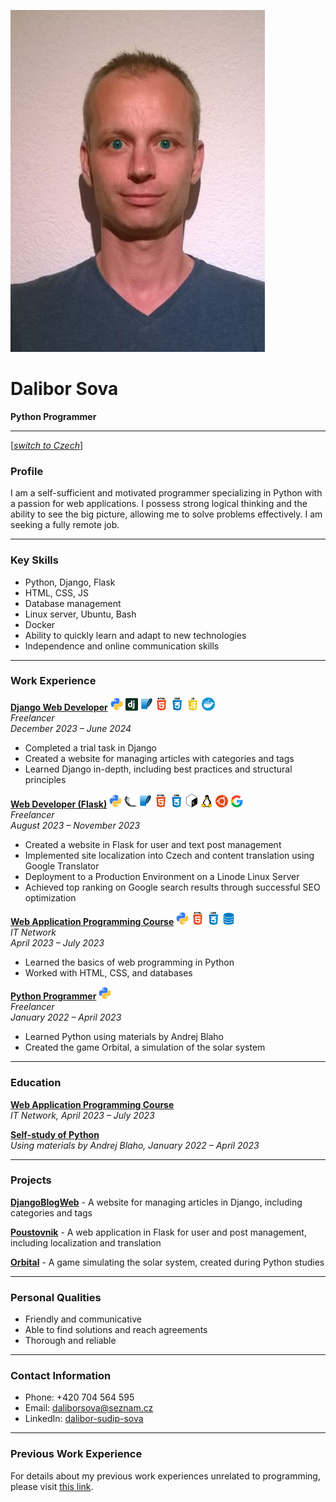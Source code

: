 ![Dalibor Sova](cv_photo.jpg)

# Dalibor Sova
**Python Programmer**

---
[[*switch to Czech*]](../README.md)

### Profile
I am a self-sufficient and motivated programmer specializing in Python with a passion for web applications. I possess strong logical thinking and the ability to see the big picture, allowing me to solve problems effectively. I am seeking a fully remote job.

---

### Key Skills
- Python, Django, Flask
- HTML, CSS, JS
- Database management
- Linux server, Ubuntu, Bash
- Docker
- Ability to quickly learn and adapt to new technologies
- Independence and online communication skills

---

### Work Experience

[**Django Web Developer**](https://github.com/Sudip2708/DjangoBlogWeb)  <img src="icons/python.jpg" alt="Python Icon" width="20"> <img src="icons/django.png" alt="Django Icon" width="20"> <img src="icons/sqlite.jpg" alt="SQlite Icon" width="20"> <img src="icons/html.jpg" alt="HTML Icon" width="21"> <img src="icons/css.jpg" alt="CSS Icon" width="21"> <img src="icons/js.jpg" alt="JS Icon" width="21"> <img src="icons/docker.png" alt="Docker Icon" width="21">  
*Freelancer*  
*December 2023 – June 2024*  
- Completed a trial task in Django
- Created a website for managing articles with categories and tags
- Learned Django in-depth, including best practices and structural principles  

[**Web Developer (Flask)**](https://github.com/Sudip2708/poustovnik-english)  <img src="icons/python.jpg" alt="Python Icon" width="20"> <img src="icons/flask.png" alt="Flask Icon" width="20"> <img src="icons/sqlite.jpg" alt="SQlite Icon" width="20"> <img src="icons/html.jpg" alt="HTML Icon" width="21"> <img src="icons/css.jpg" alt="CSS Icon" width="21"> <img src="icons/bash.png" alt="Bash Icon" width="20"> <img src="icons/linux.png" alt="Linux Icon" width="20"> <img src="icons/ubuntu.jpg" alt="Ubuntu Icon" width="20"> <img src="icons/g-seo.png" alt="GoogleSEO Icon" width="20">    
*Freelancer*  
*August 2023 – November 2023*  
- Created a website in Flask for user and text post management
- Implemented site localization into Czech and content translation using Google Translator  
- Deployment to a Production Environment on a Linode Linux Server  
- Achieved top ranking on Google search results through successful SEO optimization  

[**Web Application Programming Course**](data/Osveceni_IT_Network_small.jpg)  <img src="icons/python.jpg" alt="Python Icon" width="20"> <img src="icons/html.jpg" alt="HTML Icon" width="21"> <img src="icons/css.jpg" alt="CSS Icon" width="21"> <img src="icons/database.png" alt="Database Icon" width="20">  
*IT Network*  
*April 2023 – July 2023*  
- Learned the basics of web programming in Python
- Worked with HTML, CSS, and databases  

[**Python Programmer**](https://github.com/Sudip2708/Python-Exercises)  <img src="icons/python.jpg" alt="Python Icon" width="20">  
*Freelancer*  
*January 2022 – April 2023*  
- Learned Python using materials by Andrej Blaho
- Created the game Orbital, a simulation of the solar system  

---

### Education

[**Web Application Programming Course**](data/Osveceni_IT_Network_small.jpg)  
*IT Network, April 2023 – July 2023*

[**Self-study of Python**](https://github.com/Sudip2708/Python-Exercises)  
*Using materials by Andrej Blaho, January 2022 – April 2023*

---

### Projects

[**DjangoBlogWeb**](https://github.com/Sudip2708/DjangoBlogWeb) - A website for managing articles in Django, including categories and tags  

[**Poustovnik**](https://github.com/Sudip2708/poustovnik-english) - A web application in Flask for user and post management, including localization and translation  

[**Orbital**](https://github.com/Sudip2708/Orbital-0.7) - A game simulating the solar system, created during Python studies  

---

### Personal Qualities
- Friendly and communicative
- Able to find solutions and reach agreements
- Thorough and reliable

---

### Contact Information
- Phone: +420 704 564 595
- Email: daliborsova@seznam.cz
- LinkedIn: [dalibor-sudip-sova](https://www.linkedin.com/in/dalibor-sudip-sova)

---

### Previous Work Experience
For details about my previous work experiences unrelated to programming, please visit [this link](previous_experiences.md).
